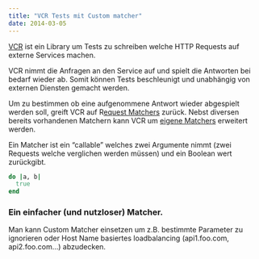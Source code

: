 ```yaml
---
title: "VCR Tests mit Custom matcher"
date: 2014-03-05
---
```


[VCR](https://relishapp.com/vcr/vcr/v/2-8-0/docs) ist ein Library um Tests zu schreiben welche HTTP Requests auf externe Services machen.

VCR nimmt die Anfragen an den Service auf und spielt die Antworten bei bedarf wieder ab. Somit können Tests beschleunigt und unabhängig von externen Diensten gemacht werden.

Um zu bestimmen ob eine aufgenommene Antwort wieder abgespielt werden soll, greift VCR auf R[equest Matchers](https://relishapp.com/vcr/vcr/v/2-8-0/docs/request-matching) zurück. Nebst diversen bereits vorhandenen Matchern kann VCR um [eigene Matchers](https://relishapp.com/vcr/vcr/docs/request-matching/register-and-use-a-custom-matcher) erweitert werden.

Ein Matcher ist ein “callable” welches zwei Argumente nimmt (zwei Requests welche verglichen werden müssen) und ein Boolean wert zurückgibt.

```ruby
do |a, b|
  true
end
```

### Ein einfacher (und nutzloser) Matcher.

Man kann Custom Matcher einsetzen um z.B. bestimmte Parameter zu ignorieren oder Host Name basiertes loadbalancing (api1.foo.com, api2.foo.com…) abzudecken.

